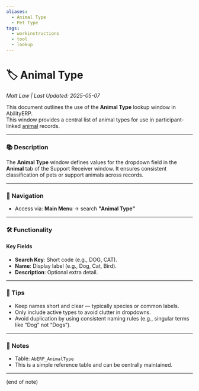 ```yaml
---
aliases:
  - Animal Type
  - Pet Type
tags:
  - workinstructions
  - tool
  - lookup
---
```


# 🏷️ Animal Type

*Matt Law | Last Updated: 2025-05-07*

This document outlines the use of the **Animal Type** lookup window in AbilityERP.  
This window provides a central list of animal types for use in participant-linked [animal](animal.md) records.

---

### 📚 Description
The **Animal Type** window defines values for the dropdown field in the **Animal** tab of the Support Receiver window. It ensures consistent classification of pets or support animals across records.

---

### 🧭 Navigation
- Access via: **Main Menu** → search **"Animal Type"**

---

### 🛠️ Functionality

#### Key Fields
- **Search Key**: Short code (e.g., DOG, CAT).
- **Name**: Display label (e.g., Dog, Cat, Bird).
- **Description**: Optional extra detail.

---

### 🎯 Tips
- Keep names short and clear — typically species or common labels.
- Only include active types to avoid clutter in dropdowns.
- Avoid duplication by using consistent naming rules (e.g., singular terms like “Dog” not “Dogs”).

---

### 📝 Notes
- Table: `AbERP_AnimalType`
- This is a simple reference table and can be centrally maintained.
---
(end of note)
